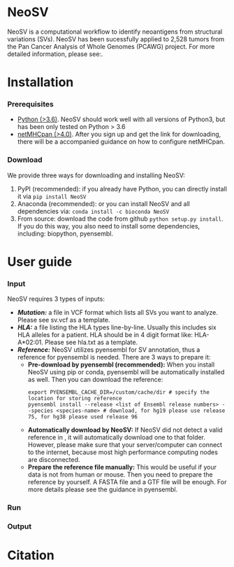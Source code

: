 # NeoSV
NeoSV is a computational workflow to identify neoantigens from structural variations (SVs). NeoSV has been sucessfully applied to 2,528 tumors from the Pan Cancer Analysis of Whole Genomes (PCAWG) project. For more detailed information, please see:. 

# Installation
### Prerequisites
* [Python (>3.6)](https://www.python.org/downloads/). NeoSV should work well with all versions of Python3, but has been only tested on Python > 3.6
* [netMHCpan (>4.0)](https://services.healthtech.dtu.dk/service.php?NetMHCpan-4.1). After you sign up and get the link for downloading, there will be a accompanied guidance on how to configure netMHCpan.
### Download
  We provide three ways for downloading and installing NeoSV:
  1. PyPI (recommended): if you already have Python, you can directly install it via `pip install NeoSV`<br>
  2. Anaconda (recommended): or you can install NeoSV and all dependencies via: `conda install -c bioconda NeoSV`<br>
  3. From source: download the code from github `python setup.py install`. If you do this way, you also need to install some dependencies, including: biopython, pyensembl.


# User guide
### Input
NeoSV requires 3 types of inputs:
* **_Mutation:_** a file in VCF format which lists all SVs you want to analyze. Please see sv.vcf as a template.
* **_HLA:_** a file listing the HLA types line-by-line. Usually this includes six HLA alleles for a patient. HLA should be in 4 digit format like: HLA-A*02:01. Please see hla.txt as a template.
* **_Reference:_** NeoSV utilizes pyensembl for SV annotation, thus a reference for pyensembl is needed. There are 3 ways to prepare it: <br>
  - **Pre-download by pyensembl (recommended):** When you install NeoSV using pip or conda, pyensembl will be automatically installed as well. Then you can download the reference:<br>
    ```
    export PYENSEMBL_CACHE_DIR=/custom/cache/dir # specify the location for storing reference
    pyensembl install --release <list of Ensembl release numbers> --species <species-name> # download, for hg19 please use release 75, for hg38 please used release 96
    ```
  - **Automatically download by NeoSV:** If NeoSV did not detect a valid reference in , it will automatically download one to that folder. However, please make sure that your server/computer can connect to the internet, because most high performance computing nodes are disconnected.
  - **Prepare the reference file manually:** This would be useful if your data is not from human or mouse. Then you need to prepare the reference by yourself. A FASTA file and a GTF file will be enough. For more details please see the guidance in pyensembl.
### Run

### Output

# Citation
